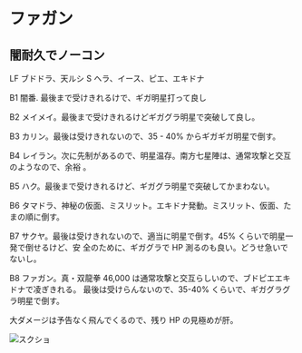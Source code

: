 # ファガン 

## 闇耐久でノーコン

LF ブドドラ、天ルシ
S  ヘラ、イース、ピエ、エキドナ

B1 闇番. 最後まで受けきれるけで、ギガ明星打って良し

B2 メイメイ。最後まで受けきれるけどギガグラ明星で突破して良し。

B3 カリン。最後は受けきれないので、35 - 40% からギガギガ明星で倒す。

B4 レイラン。次に先制があるので、明星温存。南方七星陣は、通常攻撃と交互のようなので、余裕
。

B5 ハク。最後まで受けきれるけど、ギガグラ明星で突破してかまわない。

B6 タマドラ、神秘の仮面、ミスリット。エキドナ発動。ミスリット、仮面、たまの順に倒す。

B7 サクヤ。最後は受けきれないので、適当に明星で倒す。45% くらいで明星一発で倒せるけど、安
全のために、ギガグラで HP 測るのも良い。どうせ急いでないし。

B8 ファガン。真・双龍拳 46,000 は通常攻撃と交互らしいので、ブドピエエキドナで凌ぎきれる。
最後は受けらんないので、35-40% くらいで、ギガグラグラ明星で倒す。

大ダメージは予告なく飛んでくるので、残り HP の見極めが肝。

![スクショ](http://i.imgur.com/gV6RkrKl.jpg )

<!-- vim: set tw=90 filetype=markdown : -->

